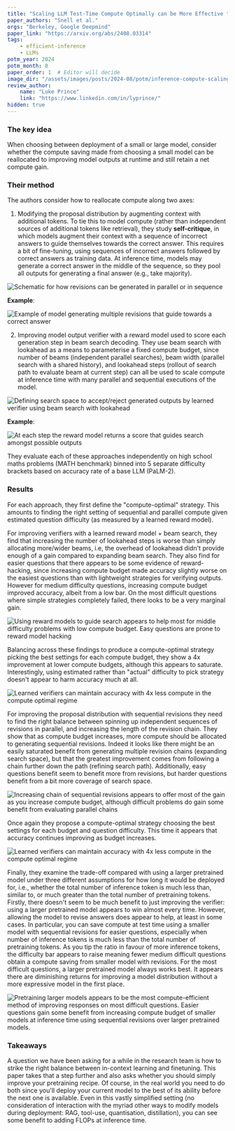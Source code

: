 ```yaml
---
title: "Scaling LLM Test-Time Compute Optimally can be More Effective than Scaling Model Parameters"
paper_authors: "Snell et al."
orgs: "Berkeley, Google Deepmind"
paper_link: "https://arxiv.org/abs/2408.03314"
tags:
    - efficient-inference
    - LLMs
potm_year: 2024
potm_month: 8
paper_order: 1  # Editor will decide
image_dir: "/assets/images/posts/2024-08/potm/inference-compute-scaling/"
review_author:
    name: "Luke Prince"
    link: "https://www.linkedin.com/in/lyprince/"
hidden: true
---
```


### The key idea

When choosing between deployment of a small or large model, consider whether the compute saving made from choosing a small model can be reallocated to improving model outputs at runtime and still retain a net compute gain.

### Their method

The authors consider how to reallocate compute along two axes:

1) Modifying the proposal distribution by augmenting context with additional tokens. To tie this to model compute (rather than independent sources of additional tokens like retrieval), they study **self-critique**, in which models augment their context with a sequence of incorrect answers to guide themselves towards the correct answer. This requires a bit of fine-tuning, using sequences of incorrect answers followed by correct answers as training data. At inference time, models may generate a correct answer in the middle of the sequence, so they pool all outputs for generating a final answer (e.g., take majority).

<img class="constrained_img_large" src="{{ page.image_dir | append: 'FIG-Revision-Schema.png' | relative_url }}" alt="Schematic for how revisions can be generated in parallel or in sequence">

**Example**:

<img class="constrained_img_large" src="{{ page.image_dir | append: 'FIG-Revision-Example.png' | relative_url }}" alt="Example of model generating multiple revisions that guide towards a correct answer">

2. Improving model output verifier with a reward model used to score each generation step in beam search decoding. They use beam search with lookahead as a means to parameterise a fixed compute budget, since number of beams (independent parallel searches), beam width (parallel search with a shared history), and lookahead steps (rollout of search path to evaluate beam at current step) can all be used to scale compute at inference time with many parallel and sequential executions of the model.

<img class="constrained_img_large" src="{{ page.image_dir | append: 'FIG-Verifier-Schema.png | relative_url }}" alt="Defining search space to accept/reject generated outputs by learned verifier using beam search with lookahead">

**Example**:

<img class="constrained_img_large" src="{{ page.image_dir | append: 'FIG-Verifier-Example.png | relative_url }}" alt="At each step the reward model returns a score that guides search amongst possible outputs">

They evaluate each of these approaches independently on high school maths problems (MATH benchmark) binned into 5 separate difficulty brackets based on accuracy rate of a base LLM (PaLM-2).

### Results

For each approach, they first define the "compute-optimal" strategy. This amounts to finding the right setting of sequential and parallel compute given estimated question difficulty (as measured by a learned reward model).

For improving verifiers with a learned reward model + beam search, they find that increasing the number of lookahead steps is worse than simply allocating more/wider beams, i.e, the overhead of lookahead didn't provide enough of a gain compared to expanding beam search. They also find for easier questions that there appears to be some evidence of reward-hacking, since increasing compute budget made accuracy slightly worse on the easiest questions than with lightweight strategies for verifying outputs. However for medium difficulty questions, increasing compute budget improved accuracy, albeit from a low bar. On the most difficult questions where simple strategies completely failed, there looks to be a very marginal gain.

<img class="constrained_img_large" src="{{ page.image_dir | append: 'FIG-Verifier-Sweep.png | relative_url }}" alt="Using reward models to guide search appears to help most for middle difficulty problems with low compute budget. Easy questions are prone to reward model hacking">

Balancing across these findings to produce a compute-optimal strategy picking the best settings for each compute budget, they show a 4x improvement at lower compute budgets, although this appears to saturate. Interestingly, using estimated rather than "actual" difficulty to pick strategy doesn't appear to harm accuracy much at all.

<img class="constrained_img_large" src="{{ page.image_dir | append: 'FIG-Verifier-Optimal.png | relative_url }}" alt="Learned verifiers can maintain accuracy with 4x less compute in the compute optimal regime">

For improving the proposal distribution with sequential revisions they need to find the right balance between spinning up independent sequences of revisions in parallel, and increasing the length of the revision chain. They show that as compute budget increases, more compute should be allocated to generating sequential revisions. Indeed it looks like there might be an easily saturated benefit from generating multiple revision chains (expanding search space), but that the greatest improvement comes from following a chain further down the path (refining search path). Additionally, easy questions benefit seem to benefit more from revisions, but harder questions benefit from a bit more coverage of search space.

<img class="constrained_img_large" src="{{ page.image_dir | append: 'FIG-Revision-Sweep.png | relative_url }}" alt="Increasing chain of sequential revisions appears to offer most of the gain as you increase compute budget, although difficult problems do gain some benefit from evaluating parallel chains">


Once again they propose a compute-optimal strategy choosing the best settings for each budget and question difficulty. This time it appears that accuracy continues improving as budget increases.

<img class="constrained_img_large" src="{{ page.image_dir | append: 'FIG-Verifier-Optimal.png | relative_url }}" alt="Learned verifiers can maintain accuracy with 4x less compute in the compute optimal regime">

Finally, they examine the trade-off compared with using a larger pretrained model under three different assumptions for how long it would be deployed for, i.e., whether the total number of inference token is much less than, similar to, or much greater than the total number of pretraining tokens. Firstly, there doesn't seem to be much benefit to just improving the verifier: using a larger pretrained model appears to win almost every time. However, allowing the model to revise answers does appear to help, at least in some cases. In particular, you can save compute at test time using a smaller model with sequential revisions for easier questions, especially when number of inference tokens is much less than the total number of pretraining tokens. As you tip the ratio in favour of more inference tokens, the difficulty bar appears to raise meaning fewer medium difficult questions obtain a compute saving from smaller model with revisions. For the most difficult questions, a larger pretrained model always works best. It appears there are diminishing returns for improving a model distribution without a more expressive model in the first place. 

<img class="constrained_img_large" src="{{ page.image_dir | append: 'FIG-Pretraining-Comparison.png | relative_url }}" alt="Pretraining larger models appears to be the most compute-efficient method of improving responses on most difficult questions. Easier questions gain some benefit from increasing compute budget of smaller models at inference time using sequential revisions over larger pretrained models.">

### Takeaways

A question we have been asking for a while in the research team is how to strike the right balance between in-context learning and finetuning. This paper takes that a step further and also asks whether you should simply improve your pretraining recipe. Of course, in the real world you need to do both since you'll deploy your current model to the best of its ability before the next one is available. Even in this vastly simplified setting (no consideration of interaction with the myriad other ways to modify models during deployment: RAG, tool-use, quantisation, distillation), you can see some benefit to adding FLOPs at inference time.

